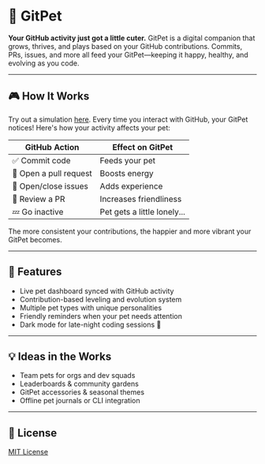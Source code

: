 # 🐾 GitPet

**Your GitHub activity just got a little cuter.**
GitPet is a digital companion that grows, thrives, and plays based on your GitHub contributions. Commits, PRs, issues, and more all feed your GitPet—keeping it happy, healthy, and evolving as you code.

---

## 🎮 How It Works

Try out a simulation [here](https://gh.io/gitpet). Every time you interact with GitHub, your GitPet notices! Here's how your activity affects your pet:

| GitHub Action          | Effect on GitPet            |
| ---------------------- | --------------------------- |
| ✅ Commit code          | Feeds your pet              |
| 🔁 Open a pull request | Boosts energy               |
| 🐛 Open/close issues   | Adds experience             |
| 💬 Review a PR         | Increases friendliness      |
| 💤 Go inactive         | Pet gets a little lonely... |

The more consistent your contributions, the happier and more vibrant your GitPet becomes.

---

## 🧩 Features

* Live pet dashboard synced with GitHub activity
* Contribution-based leveling and evolution system
* Multiple pet types with unique personalities
* Friendly reminders when your pet needs attention
* Dark mode for late-night coding sessions 🌙

---

## 💡 Ideas in the Works

* Team pets for orgs and dev squads
* Leaderboards & community gardens
* GitPet accessories & seasonal themes
* Offline pet journals or CLI integration

---

## 🐶 License

[MIT License](LICENSE)
